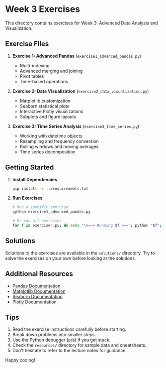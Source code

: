 # Week 3 Exercises

This directory contains exercises for Week 3: Advanced Data Analysis and Visualization.

## Exercise Files

1. **Exercise 1: Advanced Pandas** (`exercise1_advanced_pandas.py`)
   - Multi-indexing
   - Advanced merging and joining
   - Pivot tables
   - Time-based operations

2. **Exercise 2: Data Visualization** (`exercise2_data_visualization.py`)
   - Matplotlib customization
   - Seaborn statistical plots
   - Interactive Plotly visualizations
   - Subplots and figure layouts

3. **Exercise 3: Time Series Analysis** (`exercise3_time_series.py`)
   - Working with datetime objects
   - Resampling and frequency conversion
   - Rolling windows and moving averages
   - Time series decomposition

## Getting Started

1. **Install Dependencies**
   ```bash
   pip install -r ../requirements.txt
   ```

2. **Run Exercises**
   ```bash
   # Run a specific exercise
   python exercise1_advanced_pandas.py
   
   # Or run all exercises
   for f in exercise*.py; do echo "\n=== Running $f ==="; python "$f"; done
   ```

## Solutions

Solutions to the exercises are available in the `solutions/` directory. Try to solve the exercises on your own before looking at the solutions.

## Additional Resources

- [Pandas Documentation](https://pandas.pydata.org/docs/)
- [Matplotlib Documentation](https://matplotlib.org/stable/contents.html)
- [Seaborn Documentation](https://seaborn.pydata.org/)
- [Plotly Documentation](https://plotly.com/python/)

## Tips

1. Read the exercise instructions carefully before starting.
2. Break down problems into smaller steps.
3. Use the Python debugger (`pdb`) if you get stuck.
4. Check the `resources/` directory for sample data and cheatsheets.
5. Don't hesitate to refer to the lecture notes for guidance.

Happy coding!
